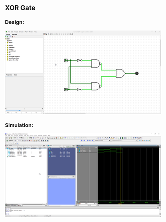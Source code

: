 ## XOR Gate

### Design:

![Logisim](./XOR_DESIGN.png)

### Simulation:

![ModelSim](./XOR_SIMULATION.png)
